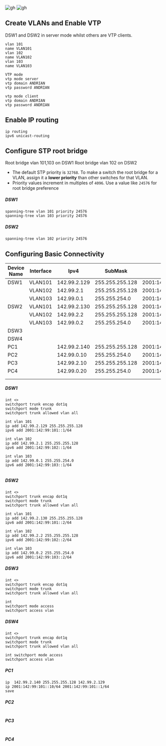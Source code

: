 ![gh](https://raw.githubusercontent.com/ndriannazriel04/Advanced-Network-Tech/main/obsidian/images1733746637000phtu3y.png)
![gh](https://raw.githubusercontent.com/ndriannazriel04/Advanced-Network-Tech/main/obsidian/images1733747790000t2ts3t.png)

## Create VLANs and Enable VTP

DSW1 and DSW2 in server mode whilst others are VTP clients.

```
vlan 101
name VLAN101
vlan 102
name VLAN102
vlan 103
name VLAN103

VTP mode
vtp mode server
vtp domain ANDRIAN
vtp password ANDRIAN

vtp mode client
vtp domain ANDRIAN
vtp password ANDRIAN
```

## Enable IP routing
```
ip routing
ipv6 unicast-routing
```

## Configure STP root bridge
Root bridge vlan 101,103 on DSW1
Root bridge vlan 102 on DSW2

- The default STP priority is `32768`. To make a switch the root bridge for a VLAN, assign it a **lower priority** than other switches for that VLAN.
- Priority values increment in multiples of `4096`. Use a value like `24576` for root bridge preference

##### DSW1
```
spanning-tree vlan 101 priority 24576
spanning-tree vlan 103 priority 24576
```

##### DSW2
```
spanning-tree vlan 102 priority 24576
```

## Configuring Basic Connectivity
| Device Name | Interface | Ipv4         | SubMask         | Ipv6                   | DG           | DG Ipv6               | VLAN |
| ----------- | --------- | ------------ | --------------- | ---------------------- | ------------ | --------------------- | ---- |
| DSW1        | VLAN101   | 142.99.2.129 | 255.255.255.128 | 2001:142:99:101::1/64  |              |                       |      |
|             | VLAN102   | 142.99.2.1   | 255.255.255.128 | 2001:142:99:102::1/64  |              |                       |      |
|             | VLAN103   | 142.99.0.1   | 255.255.254.0   | 2001:142:99:103::1/64  |              |                       |      |
| DSW2        | VLAN101   | 142.99.2.130 | 255.255.255.128 | 2001:142:99:101::2/64  |              |                       |      |
|             | VLAN102   | 142.99.2.2   | 255.255.255.128 | 2001:142:99:102::2/64  |              |                       |      |
|             | VLAN103   | 142.99.0.2   | 255.255.254.0   | 2001:142:99:103::2/64  |              |                       |      |
| DSW3        |           |              |                 |                        |              |                       |      |
| DSW4        |           |              |                 |                        |              |                       |      |
| PC1         |           | 142.99.2.140 | 255.255.255.128 | 2001:142:99:101::10/64 | 142.99.2.129 | 2001:142:99:101::1/64 | 101  |
| PC2         |           | 142.99.0.10  | 255.255.254.0   | 2001:142:99:103::10/64 | 142.99.0.1   | 2001:142:99:103::1/64 | 103  |
| PC3         |           | 142.99.2.10  | 255.255.255.128 | 2001:142:99:102::10/64 | 142.99.2.1   | 2001:142:99:103::1/64 | 102  |
| PC4         |           | 142.99.0.20  | 255.255.254.0   | 2001:142:99:103::20/64 | 142.99.0.1   | 2001:142:99:103::1/64 | 103  |
|             |           |              |                 |                        |              |                       |      |
|             |           |              |                 |                        |              |                       |      |

##### DSW1
```
int <>
switchport trunk encap dot1q
switchport mode trunk
switchport trunk allowed vlan all

int vlan 101
ip add 142.99.2.129 255.255.255.128 
ipv6 add 2001:142:99:101::1/64

int vlan 102
ip add 142.99.2.1 255.255.255.128
ipv6 add 2001:142:99:102::1/64

int vlan 103
ip add 142.99.0.1 255.255.254.0
ipv6 add 2001:142:99:103::1/64


```

##### DSW2
```
int <>
switchport trunk encap dot1q
switchport mode trunk
switchport trunk allowed vlan all

int vlan 101
ip add 142.99.2.130 255.255.255.128 
ipv6 add 2001:142:99:101::2/64

int vlan 102
ip add 142.99.2.2 255.255.255.128
ipv6 add 2001:142:99:102::2/64

int vlan 103
ip add 142.99.0.2 255.255.254.0
ipv6 add 2001:142:99:103::2/64

```

##### DSW3
```
int <>
switchport trunk encap dot1q
switchport mode trunk
switchport trunk allowed vlan all

int
switchport mode access
switchport access vlan 
```

##### DSW4
```
int <>
switchport trunk encap dot1q
switchport mode trunk
switchport trunk allowed vlan all

int switchport mode access
switchport access vlan
```


##### PC1
```
ip  142.99.2.140 255.255.255.128 142.99.2.129
ip 2001:142:99:101::10/64 2001:142:99:101::1/64
save
```

##### PC2
```

```

##### PC3
```

```

##### PC4
```

```